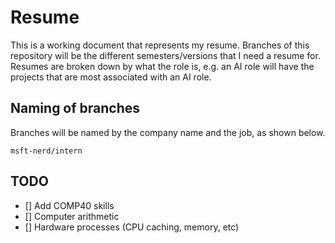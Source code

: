 # Resume
This is a working document that represents my resume. Branches of this repository will be the different semesters/versions that I need a resume for. Resumes are broken down by what the role is, e.g. an AI role will have the projects that are most associated with an AI role.
## Naming of branches
Branches will be named by the company name and the job, as shown below.
```
msft-nerd/intern
```
## TODO
- [] Add COMP40 skills
- [] Computer arithmetic
- [] Hardware processes (CPU caching, memory, etc)

